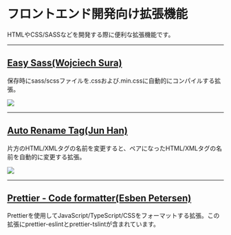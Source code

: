 # フロントエンド開発向け拡張機能

HTMLやCSS/SASSなどを開発する際に便利な拡張機能です。

---
## [Easy Sass(Wojciech Sura)](https://marketplace.visualstudio.com/items?itemName=spook.easysass)

保存時にsass/scssファイルを.cssおよび.min.cssに自動的にコンパイルする拡張。

![](https://github.com/wojciechsura/easysass/raw/master/demo.gif)


---
## [Auto Rename Tag(Jun Han)](https://marketplace.visualstudio.com/items?itemName=formulahendry.auto-rename-tag)

片方のHTML/XMLタグの名前を変更すると、ペアになったHTML/XMLタグの名前を自動的に変更する拡張。

![](https://github.com/formulahendry/vscode-auto-rename-tag/raw/master/images/usage.gif)


---
## [Prettier - Code formatter(Esben Petersen)](https://marketplace.visualstudio.com/items?itemName=esbenp.prettier-vscode)

Prettierを使用してJavaScript/TypeScript/CSSをフォーマットする拡張。この拡張にprettier-eslintとprettier-tslintが含まれています。
